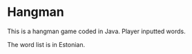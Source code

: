 # Hangman

This is a hangman game coded in Java.
Player inputted words.

The word list is in Estonian.
